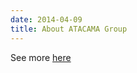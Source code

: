 ```yaml
---
date: 2014-04-09
title: About ATACAMA Group
---
```


See more
[here](https://atacamagroup.github.io/handbook/community.html#atacama-group)